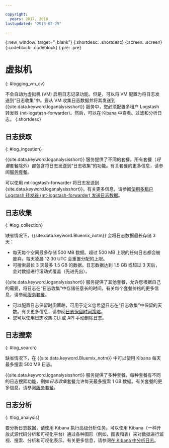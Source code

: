 ```yaml
---

copyright:
  years: 2017, 2018
lastupdated: "2018-07-25"

---
```


{:new_window: target="_blank"}
{:shortdesc: .shortdesc}
{:screen: .screen}
{:codeblock: .codeblock}
{:pre: .pre}

# 虚拟机
{: #logging_vm_ov}

不会自动为虚拟机 (VM) 启用日志记录功能。但是，可以将 VM 配置为将日志发送到“日志收集”中。要从 VM 收集日志数据并将其发送到 {{site.data.keyword.loganalysisshort}} 服务中，您必须配置多租户 Logstash 转发器 (mt-logstash-forwarder)。然后，可以在 Kibana 中查看、过滤和分析日志。
{:shortdesc}


## 日志获取
{: #log_ingestion}

{{site.data.keyword.loganalysisshort}} 服务提供了不同的套餐。所有套餐（*轻量*套餐除外）都包含将日志发送到“日志收集”的功能。有关套餐的更多信息，请参阅[服务套餐](/docs/services/CloudLogAnalysis/log_analysis_ov.html#plans)。

可以使用 mt-logstash-forwarder 将日志发送到 {site.data.keyword.loganalysisshort}}。有关更多信息，请参阅[使用多租户 Logstash 转发器 (mt-logstash-forwarder) 发送日志数据](/docs/services/CloudLogAnalysis/how-to/send-data/send_data_mt.html#send_data_mt)。


## 日志收集
{: #log_collection}

缺省情况下，{{site.data.keyword.Bluemix_notm}} 会将日志数据最长存储 3 天：   

* 每天每个空间最多存储 500 MB 数据。超过 500 MB 上限的任何日志都会被废弃。每天凌晨 12:30 UTC 会重置分配的上限。
* 可搜索最长 3 天最多 1.5 GB 的数据。日志数据达到 1.5 GB 或超过 3 天后，会对数据进行滚动式覆盖（先进先出）。

{{site.data.keyword.loganalysisshort}} 服务提供了其他套餐，允许您根据自己的需要，将日志在“日志收集”中存储任意长的时间。有关每个套餐价格的更多信息，请参阅[服务套餐](/docs/services/CloudLogAnalysis/log_analysis_ov.html#plans)。

* 可以配置日志保留时间策略，可用于定义您希望日志在“日志收集”中保留的天数。有关更多信息，请参阅[日志保留时间策略](/docs/services/CloudLogAnalysis/manage_logs.html#log_retention_policy)。
* 您可以使用日志收集 CLI 或 API 手动删除日志。


## 日志搜索
{: #log_search}

缺省情况下，在 {{site.data.keyword.Bluemix_notm}} 中可以使用 Kibana 每天最多搜索 500 MB 日志。 

{{site.data.keyword.loganalysisshort}} 服务提供了多种套餐。每种套餐有不同的日志搜索功能，例如*日志收集*套餐允许每天最多搜索 1 GB 数据。有关套餐的更多信息，请参阅[服务套餐](/docs/services/CloudLogAnalysis/log_analysis_ov.html#plans)。


## 日志分析
{: #log_analysis}

要分析日志数据，请使用 Kibana 执行高级分析任务。可以使用 Kibana（一种开放式源代码分析和可视化平台）通过各种图形（例如，图表和表）来对数据进行监视、搜索、分析和可视化表示。有关更多信息，请参阅[在 Kibana 中分析日志](/docs/services/CloudLogAnalysis/kibana/analyzing_logs_Kibana.html#analyzing_logs_Kibana)。
